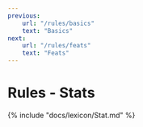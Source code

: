 ```yaml
---
previous:
    url: "/rules/basics"
    text: "Basics"
next:
    url: "/rules/feats"
    text: "Feats"
---
```


# Rules - Stats

{% include "docs/lexicon/Stat.md" %}
